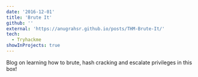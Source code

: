 ```yaml
---
date: '2016-12-01'
title: 'Brute It'
github: ''
external: 'https://anugrahsr.github.io/posts/THM-Brute-It/'
tech:
  - Tryhackme
showInProjects: true
---
```


Blog on learning how to brute, hash cracking and escalate privileges in this box!

